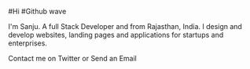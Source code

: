 #Hi #Github wave


I'm Sanju. A full Stack Developer and  from Rajasthan, India. I design and develop websites, landing pages and applications for startups and enterprises.

Contact me on Twitter or Send an Email
